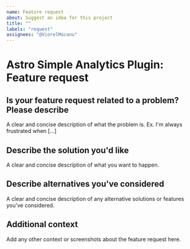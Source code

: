 ```yaml
---
name: Feature request
about: Suggest an idea for this project
title: ""
labels: "request"
assignees: "@ViorelMocanu"
---
```


# Astro Simple Analytics Plugin: Feature request

## Is your feature request related to a problem? Please describe

A clear and concise description of what the problem is. Ex. I'm always frustrated when [...]

## Describe the solution you'd like

A clear and concise description of what you want to happen.

## Describe alternatives you've considered

A clear and concise description of any alternative solutions or features you've considered.

## Additional context

Add any other context or screenshots about the feature request here.
